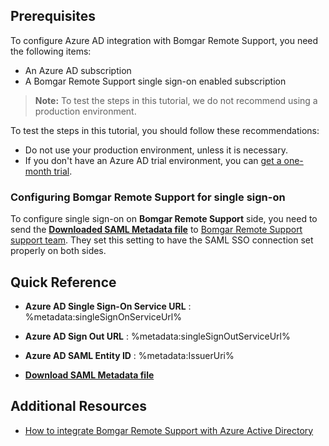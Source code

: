 ## Prerequisites

To configure Azure AD integration with Bomgar Remote Support, you need the following items:

- An Azure AD subscription
- A Bomgar Remote Support single sign-on enabled subscription

> **Note:**
> To test the steps in this tutorial, we do not recommend using a production environment.

To test the steps in this tutorial, you should follow these recommendations:

- Do not use your production environment, unless it is necessary.
- If you don't have an Azure AD trial environment, you can [get a one-month trial](https://azure.microsoft.com/pricing/free-trial/).

### Configuring Bomgar Remote Support for single sign-on

To configure single sign-on on **Bomgar Remote Support** side, you need to send the **[Downloaded SAML Metadata file](%metadata:metadataDownloadUrl%)** to [Bomgar Remote Support support team](https://www.bomgar.com/docs/index.htm#support). They set this setting to have the SAML SSO connection set properly on both sides.

## Quick Reference

* **Azure AD Single Sign-On Service URL** : %metadata:singleSignOnServiceUrl%

* **Azure AD Sign Out URL** : %metadata:singleSignOutServiceUrl%

* **Azure AD SAML Entity ID** : %metadata:IssuerUri%

* **[Download SAML Metadata file](%metadata:metadataDownloadUrl%)**


## Additional Resources

* [How to integrate Bomgar Remote Support with Azure Active Directory](https://docs.microsoft.com/azure/active-directory/saas-apps/bomgarremotesupport-tutorial)
